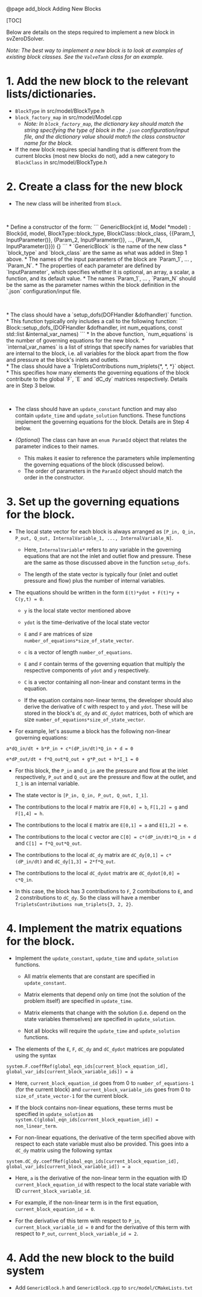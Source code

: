 @page add_block Adding New Blocks

[TOC]

Below are details on the steps required to implement a new block in svZeroDSolver.

*Note: The best way to implement a new block is to look at examples of existing block classes. See the `ValveTanh` class for an example.*

# 1. Add the new block to the relevant lists/dictionaries.

* `BlockType` in src/model/BlockType.h
* `block_factory_map` in src/model/Model.cpp
  * *Note: In `block_factory_map`, the dictionary key should match the string specifying the type of block in the `.json` configuration/input file, and the dictionary value should match the class constructor name for the block.*
* If the new block requires special handling that is different from the current blocks (most new blocks do not), add a new category to `BlockClass` in src/model/BlockType.h

# 2. Create a class for the new block 

* The new class will be inherited from `Block`.
<p> <br> </p>
* Define a constructor of the form:
```
    GenericBlock(int id, Model *model) 
    : Block(id, model, BlockType::block_type, BlockClass::block_class,
    {{Param_1, InputParameter()}, 
    {Param_2, InputParameter()}, 
    ..., 
    {Param_N, InputParameter()}}) {}
```
  * `GenericBlock` is the name of the new class
  * `block_type` and `block_class` are the same as what was added in Step 1 above.
  * The names of the input parameters of the block are `Param_1`, ... , `Param_N`. 
  * The properties of each parameter are defined by `InputParameter`, which specifies whether it is optional, an array, a scalar, a function, and its default value.
  * The names `Param_1`, ... , `Param_N` should be the same as the parameter names within the block definition in the `.json` configuration/input file.
<p> <br> </p>
* The class should have a `setup_dofs(DOFHandler &dofhandler)` function.
  * This function typically only includes a call to the following function:
  ```
  Block::setup_dofs_(DOFHandler &dofhandler, int num_equations, const std::list<std::string> &internal_var_names)
  ```
  * In the above function, `num_equations` is the number of governing equations for the new block. 
  * `internal_var_names` is a list of strings that specify names for variables that are internal to the block, i.e. all variables for the block apart from the flow and pressure at the block's inlets and outlets.
<br>
* The class should have a `TripletsContributions num_triplets{*, *, *}` object. 
  * This specifies how many elements the governing equations of the block contribute to the global `F`, `E` and `dC_dy` matrices respectively. Details are in Step 3 below. 

<p> <br> </p>

* The class should have an `update_constant` function and may also contain `update_time` and `update_solution` functions. These functions implement the governing equations for the block. Details are in Step 4 below.

* *(Optional)* The class can have an  `enum ParamId` object that relates the parameter indices to their names. 
  * This makes it easier to reference the parameters while implementing the governing equations of the block (discussed below). 
  * The order of parameters in the `ParamId` object should match the order in the constructor. 

# 3. Set up the governing equations for the block.

* The local state vector for each block is always arranged as `[P_in, Q_in, P_out, Q_out, InternalVariable_1, ..., InternalVariable_N]`. 
  
  * Here, `InternalVariable*` refers to any variable in the governing equations that are not the inlet and outlet flow and pressure. These are the same as those discussed above in the function `setup_dofs`.
  
  * The length of the state vector is typically four (inlet and outlet pressure and flow) plus the number of internal variables.

* The equations should be written in the form `E(t)*ydot + F(t)*y + C(y,t) = 0`. 
  
  * `y` is the local state vector mentioned above 
  
  * `ydot` is the time-derivative of the local state vector 
  
  * `E` and `F` are matrices of size `number_of_equations*size_of_state_vector`. 
  
  * `c` is a vector of length `number_of_equations`. 
  
  * `E` and `F` contain terms of the governing equation that multiply the respective components of `ydot` and `y` respectively.
  
  * `C` is a vector containing all non-linear and constant terms in the equation. 
  
  * If the equation contains non-linear terms, the developer should also derive the derivative of `C` with respect to `y` and `ydot`. These will be stored in the block's `dC_dy` and `dC_dydot` matrices, both of which are size `number_of_equations*size_of_state_vector`.

* For example, let's assume a block has the following non-linear governing equations:
```
a*dQ_in/dt + b*P_in + c*(dP_in/dt)*Q_in + d = 0
```
```
e*dP_out/dt + f*Q_out*Q_out + g*P_out + h*I_1 = 0
```
  
  * For this block, the `P_in` and `Q_in` are the pressure and flow at the inlet respectively, `P_out` and `Q_out` are the pressure and flow at the outlet, and `I_1` is an internal variable.
  
  * The state vector is `[P_in, Q_in, P_out, Q_out, I_1]`.
  
  * The contributions to the local `F` matrix are `F[0,0] = b`, `F[1,2] = g` and `F[1,4] = h`.
  
  * The contributions to the local `E` matrix are `E[0,1] = a` and `E[1,2] = e`.
  
  * The contributions to the local `C` vector are `C[0] = c*(dP_in/dt)*Q_in + d` and `C[1] = f*Q_out*Q_out`.
  
  * The contributions to the local `dC_dy` matrix are `dC_dy[0,1] = c*(dP_in/dt)` and `dC_dy[1,3] = 2*f*Q_out`.
  
  * The contributions to the local `dC_dydot` matrix are `dC_dydot[0,0] = c*Q_in`.
  
  * In this case, the block has 3 contributions to `F`, 2 contributions to `E`, and 2 constributions to `dC_dy`. So the class will have a member `TripletsContributions num_triplets{3, 2, 2}`.

# 4. Implement the matrix equations for the block.

* Implement the `update_constant`, `update_time` and `update_solution` functions.

  * All matrix elements that are constant are specified in `update_constant`.

  * Matrix elements that depend only on time (not the solution of the problem itself) are specified in `update_time`. 

  * Matrix elements that change with the solution (i.e. depend on the state variables themselves) are specified in `update_solution`. 
  
  * Not all blocks will require the `update_time` and `update_solution` functions.

* The elements of the `E`, `F`, `dC_dy` and `dC_dydot` matrices are populated using the syntax 
```
system.F.coeffRef(global_eqn_ids[current_block_equation_id], global_var_ids[current_block_variable_ids]) = a
```
  
  * Here, `current_block_equation_id` goes from 0 to `number_of_equations-1` (for the current block) and `current_block_variable_ids` goes from 0 to `size_of_state_vector-1` for the current block. 

* If the block contains non-linear equations, these terms must be specified in `update_solution` as `system.C(global_eqn_ids[current_block_equation_id]) = non_linear_term`.

* For non-linear equations, the derivative of the term specified above with respect to each state variable must also be provided. This goes into a `dC_dy` matrix using the following syntax 
```
system.dC_dy.coeffRef(global_eqn_ids[current_block_equation_id], global_var_ids[current_block_variable_id]) = a
```
  
  * Here, `a` is the derivative of the non-linear term in the equation with ID `current_block_equation_id` with respect to the local state variable with ID `current_block_variable_id`. 
  
  * For example, if the non-linear term is in the first equation, `current_block_equation_id = 0`. 
  
  * For the derivative of this term with respect to `P_in`, `current_block_variable_id = 0` and for the derivative of this term with respect to `P_out`, `current_block_variable_id = 2`.

# 4. Add the new block to the build system 

* Add `GenericBlock.h` and `GenericBlock.cpp` to `src/model/CMakeLists.txt`

